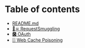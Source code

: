# Table of contents

* [README.md](README.md)
* [🏴☠ RequestSmuggling](requestsmuggling.md)
* [🅾 OAuth](oauth.md)
* [🗄 Web Cache Poisoning](web-cache-poisoning.md)
